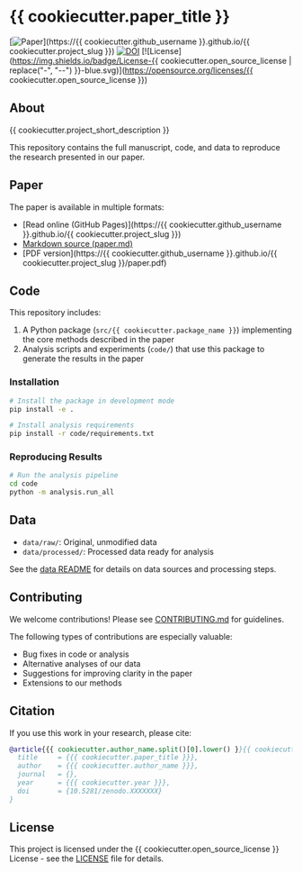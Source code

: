 # {{ cookiecutter.paper_title }}

[![Paper](https://img.shields.io/badge/paper-GitHub%20Pages-blue)](https://{{ cookiecutter.github_username }}.github.io/{{ cookiecutter.project_slug }})
[![DOI](https://zenodo.org/badge/DOI/10.5281/zenodo.XXXXXXX.svg)](https://doi.org/10.5281/zenodo.XXXXXXX)
[![License](https://img.shields.io/badge/License-{{ cookiecutter.open_source_license | replace("-", "--") }}-blue.svg)](https://opensource.org/licenses/{{ cookiecutter.open_source_license }})

## About

{{ cookiecutter.project_short_description }}

This repository contains the full manuscript, code, and data to reproduce the research presented in our paper.

## Paper

The paper is available in multiple formats:

- [Read online (GitHub Pages)](https://{{ cookiecutter.github_username }}.github.io/{{ cookiecutter.project_slug }})
- [Markdown source (paper.md)](paper/paper.md)
- [PDF version](https://{{ cookiecutter.github_username }}.github.io/{{ cookiecutter.project_slug }}/paper.pdf)

## Code

This repository includes:

1. A Python package (`src/{{ cookiecutter.package_name }}`) implementing the core methods described in the paper
2. Analysis scripts and experiments (`code/`) that use this package to generate the results in the paper

### Installation

```bash
# Install the package in development mode
pip install -e .

# Install analysis requirements
pip install -r code/requirements.txt
```

### Reproducing Results

```bash
# Run the analysis pipeline
cd code
python -m analysis.run_all
```

## Data

- `data/raw/`: Original, unmodified data
- `data/processed/`: Processed data ready for analysis

See the [data README](data/README.md) for details on data sources and processing steps.

## Contributing

We welcome contributions! Please see [CONTRIBUTING.md](CONTRIBUTING.md) for guidelines.

The following types of contributions are especially valuable:
- Bug fixes in code or analysis
- Alternative analyses of our data
- Suggestions for improving clarity in the paper
- Extensions to our methods

## Citation

If you use this work in your research, please cite:

```bibtex
@article{{{ cookiecutter.author_name.split()[0].lower() }}{{ cookiecutter.year }},
  title     = {{{ cookiecutter.paper_title }}},
  author    = {{{ cookiecutter.author_name }}},
  journal   = {},
  year      = {{{ cookiecutter.year }}},
  doi       = {10.5281/zenodo.XXXXXXX}
}
```

## License

This project is licensed under the {{ cookiecutter.open_source_license }} License - see the [LICENSE](LICENSE) file for details.
